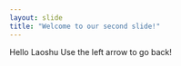 ```yaml
---
layout: slide
title: "Welcome to our second slide!"
---
```

Hello Laoshu
Use the left arrow to go back!
